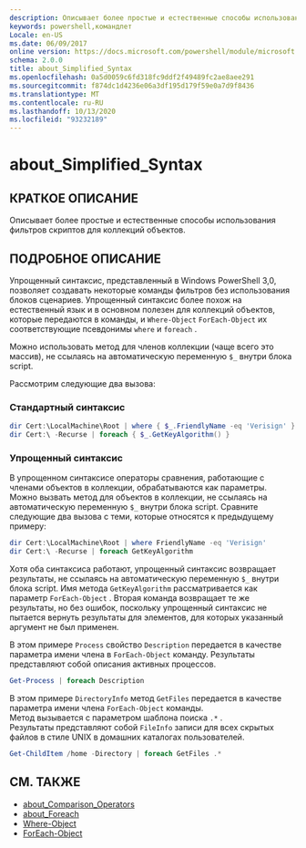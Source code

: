 ```yaml
---
description: Описывает более простые и естественные способы использования фильтров скриптов для коллекций объектов.
keywords: powershell,командлет
Locale: en-US
ms.date: 06/09/2017
online version: https://docs.microsoft.com/powershell/module/microsoft.powershell.core/about/about_simplified_syntax?view=powershell-7.1&WT.mc_id=ps-gethelp
schema: 2.0.0
title: about_Simplified_Syntax
ms.openlocfilehash: 0a5d0059c6fd318fc9ddf2f49489fc2ae8aee291
ms.sourcegitcommit: f874dc1d4236e06a3df195d179f59e0a7d9f8436
ms.translationtype: MT
ms.contentlocale: ru-RU
ms.lasthandoff: 10/13/2020
ms.locfileid: "93232189"
---
```

# <a name="about_simplified_syntax"></a>about_Simplified_Syntax

## <a name="short-description"></a>КРАТКОЕ ОПИСАНИЕ
Описывает более простые и естественные способы использования фильтров скриптов для коллекций объектов.

## <a name="long-description"></a>ПОДРОБНОЕ ОПИСАНИЕ

Упрощенный синтаксис, представленный в Windows PowerShell 3,0, позволяет создавать некоторые команды фильтров без использования блоков сценариев. Упрощенный синтаксис более похож на естественный язык и в основном полезен для коллекций объектов, которые передаются в команды, и `Where-Object` `ForEach-Object` их соответствующие псевдонимы `where` и `foreach` .

Можно использовать метод для членов коллекции (чаще всего это массив), не ссылаясь на автоматическую переменную `$_` внутри блока script.

Рассмотрим следующие два вызова:

### <a name="standard-syntax"></a>Стандартный синтаксис

```powershell
dir Cert:\LocalMachine\Root | where { $_.FriendlyName -eq 'Verisign' }
dir Cert:\ -Recurse | foreach { $_.GetKeyAlgorithm() }
```

### <a name="simplified-syntax"></a>Упрощенный синтаксис

В упрощенном синтаксисе операторы сравнения, работающие с членами объектов в коллекции, обрабатываются как параметры. Можно вызвать метод для объектов в коллекции, не ссылаясь на автоматическую переменную `$_` внутри блока script.
Сравните следующие два вызова с теми, которые относятся к предыдущему примеру:

```powershell
dir Cert:\LocalMachine\Root | where FriendlyName -eq 'Verisign'
dir Cert:\ -Recurse | foreach GetKeyAlgorithm
```

Хотя оба синтаксиса работают, упрощенный синтаксис возвращает результаты, не ссылаясь на автоматическую переменную `$_` внутри блока script.
Имя метода `GetKeyAlgorithm` рассматривается как параметр `ForEach-Object` .
Вторая команда возвращает те же результаты, но без ошибок, поскольку упрощенный синтаксис не пытается вернуть результаты для элементов, для которых указанный аргумент не был применен.

В этом примере `Process` свойство `Description` передается в качестве параметра имени члена в `ForEach-Object` команду. Результаты представляют собой описания активных процессов.

```powershell
Get-Process | foreach Description
```

В этом примере `DirectoryInfo` метод `GetFiles` передается в качестве параметра имени члена `ForEach-Object` команды.  
Метод вызывается с параметром шаблона поиска `.*` .  
Результаты представляют собой `FileInfo` записи для всех скрытых файлов в стиле UNIX в домашних каталогах пользователей. 

```powershell
Get-ChildItem /home -Directory | foreach GetFiles .*
```

## <a name="see-also"></a>СМ. ТАКЖЕ

- [about_Comparison_Operators](about_Comparison_Operators.md)
- [about_Foreach](about_Foreach.md)
- [Where-Object](xref:Microsoft.PowerShell.Core.Where-Object)
- [ForEach-Object](xref:Microsoft.PowerShell.Core.ForEach-Object)

